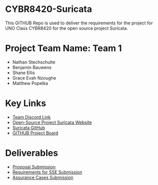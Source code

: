 
# CYBR8420-Suricata
This GITHUB Repo is used to deliver the requirements for the project for UNO Class CYBR8420 for the open source project Suricata.

# Project Team Name: Team 1
 - Nathan Stechschulte 
 - Benjamin Bauwens 
 - Shane Ellis 
 - Grace Evah Nzoughe
 - Matthew Popelka
# Key Links
- [Team Discord Link](https://discord.gg/AeVVeyFjZC) 
- [Open-Source Project Suricata Website](https://suricata.io/)
- [Suricata GitHub](https://github.com/OISF/suricata)
- [GITHUB Project Board](https://github.com/orgs/UNO-CYBR-8420-Team1/projects/1/views/2)
 # Deliverables
- [Proposal Submission](https://github.com/UNO-CYBR-8420-Team1/CYBR8420-Suricata/blob/main/Proposal.md)
- [Requirements for SSE Submission](https://github.com/UNO-CYBR-8420-Team1/CYBR8420-Suricata/blob/main/Requirements%20for%20Software%20Security%20Engineering.md)
- [Assurance Cases Submission](https://github.com/UNO-CYBR-8420-Team1/CYBR8420-Suricata/blob/main/Assurance%20Case.md)
  

